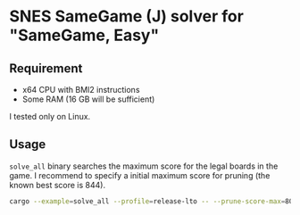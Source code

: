 # SNES SameGame (J) solver for "SameGame, Easy"

## Requirement

* x64 CPU with BMI2 instructions
* Some RAM (16 GB will be sufficient)

I tested only on Linux.

## Usage

`solve_all` binary searches the maximum score for the legal boards in the game.
I recommend to specify a initial maximum score for pruning (the known best score is 844).

```sh
cargo --example=solve_all --profile=release-lto -- --prune-score-max=800
```
